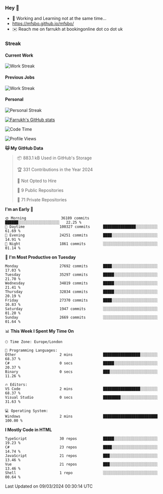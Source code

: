 ### Hey 👋

- 🏃 Working and Learning not at the same time...
- https://mfsbo.github.io/mfsbo/
- ✉️ Reach me on farrukh at bookingonline dot co dot uk

### Streak
#### Current Work
![Work Streak](https://streak-stats.demolab.com/?user=mfsbo)
#### Previous Jobs
![Work Streak](https://streak-stats.demolab.com/?user=farrukhcw)
#### Personal
![Personal Streak](https://streak-stats.demolab.com/?user=farrukhsubhani)

[![Farrukh's GitHub stats](https://github-readme-stats.vercel.app/api?username=mfsbo&hide=stars&count_private=true)](https://github.com/mfsbo/)

<!--START_SECTION:waka-->
![Code Time](http://img.shields.io/badge/Code%20Time-577%20hrs%2058%20mins-blue)

![Profile Views](http://img.shields.io/badge/Profile%20Views-0-blue)

**🐱 My GitHub Data** 

> 📦 883.1 kB Used in GitHub's Storage 
 > 
> 🏆 331 Contributions in the Year 2024
 > 
> 🚫 Not Opted to Hire
 > 
> 📜 9 Public Repositories 
 > 
> 🔑 71 Private Repositories 
 > 
**I'm an Early 🐤** 

```text
🌞 Morning                36189 commits       ██████░░░░░░░░░░░░░░░░░░░   22.25 % 
🌆 Daytime                100327 commits      ███████████████░░░░░░░░░░   61.69 % 
🌃 Evening                24251 commits       ████░░░░░░░░░░░░░░░░░░░░░   14.91 % 
🌙 Night                  1861 commits        ░░░░░░░░░░░░░░░░░░░░░░░░░   01.14 % 
```
📅 **I'm Most Productive on Tuesday** 

```text
Monday                   27692 commits       ████░░░░░░░░░░░░░░░░░░░░░   17.03 % 
Tuesday                  35297 commits       █████░░░░░░░░░░░░░░░░░░░░   21.70 % 
Wednesday                34819 commits       █████░░░░░░░░░░░░░░░░░░░░   21.41 % 
Thursday                 32834 commits       █████░░░░░░░░░░░░░░░░░░░░   20.19 % 
Friday                   27370 commits       ████░░░░░░░░░░░░░░░░░░░░░   16.83 % 
Saturday                 1947 commits        ░░░░░░░░░░░░░░░░░░░░░░░░░   01.20 % 
Sunday                   2669 commits        ░░░░░░░░░░░░░░░░░░░░░░░░░   01.64 % 
```


📊 **This Week I Spent My Time On** 

```text
🕑︎ Time Zone: Europe/London

💬 Programming Languages: 
Other                    2 mins              █████████████████░░░░░░░░   68.37 % 
C#                       0 secs              █████░░░░░░░░░░░░░░░░░░░░   20.37 % 
Binary                   0 secs              ███░░░░░░░░░░░░░░░░░░░░░░   11.26 % 

🔥 Editors: 
VS Code                  2 mins              █████████████████░░░░░░░░   68.37 % 
Visual Studio            0 secs              ████████░░░░░░░░░░░░░░░░░   31.63 % 

💻 Operating System: 
Windows                  2 mins              █████████████████████████   100.00 % 
```

**I Mostly Code in HTML** 

```text
TypeScript               30 repos            █████░░░░░░░░░░░░░░░░░░░░   19.23 % 
C#                       23 repos            ████░░░░░░░░░░░░░░░░░░░░░   14.74 % 
JavaScript               21 repos            ███░░░░░░░░░░░░░░░░░░░░░░   13.46 % 
Vue                      21 repos            ███░░░░░░░░░░░░░░░░░░░░░░   13.46 % 
Shell                    1 repo              ░░░░░░░░░░░░░░░░░░░░░░░░░   00.64 % 
```




 Last Updated on 09/03/2024 00:30:14 UTC
<!--END_SECTION:waka-->
<!--
**mfsbo/mfsbo** is a ✨ _special_ ✨ repository because its `README.md` (this file) appears on your GitHub profile.

Here are some ideas to get you started:

- 🔭 I’m currently working on ...
- 🌱 I’m currently learning ...
- 👯 I’m looking to collaborate on ...
- 🤔 I’m looking for help with ...
- 💬 Ask me about ...
- 📫 How to reach me: ...
- 😄 Pronouns: ...
- ⚡ Fun fact: ...
-->
